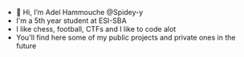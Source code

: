 - 👋 Hi, I’m Adel Hammouche @Spidey-y
- I'm a 5th year student at ESI-SBA
- I like chess, football, CTFs and I like to code alot 
- You'll find here some of my public projects and private ones in the future




<!---
Spidey-y/Spidey-y is a ✨ special ✨ repository because its `README.md` (this file) appears on your GitHub profile.
You can click the Preview link to take a look at your changes.
--->
